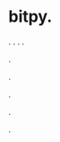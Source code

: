 # bitpy.
.
.
.
.












.






















































.
























.



























.

















































































.



































